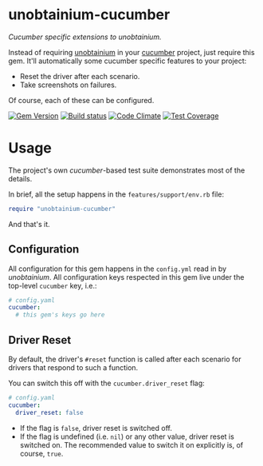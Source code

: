 # unobtainium-cucumber
*Cucumber specific extensions to unobtainium.*

Instead of requiring [unobtainium](https://github.com/jfinkhaeuser/unobtainium)
in your [cucumber](https://cucumber.io/) project, just require this gem. It'll
automatically some cucumber specific features to your project:

- Reset the driver after each scenario.
- Take screenshots on failures.

Of course, each of these can be configured.

[![Gem Version](https://badge.fury.io/rb/unobtainium-cucumber.svg)](https://badge.fury.io/rb/unobtainium-cucumber)
[![Build status](https://travis-ci.org/jfinkhaeuser/unobtainium-cucumber.svg?branch=master)](https://travis-ci.org/jfinkhaeuser/unobtainium-cucumber)
[![Code Climate](https://codeclimate.com/github/jfinkhaeuser/unobtainium-cucumber/badges/gpa.svg)](https://codeclimate.com/github/jfinkhaeuser/unobtainium-cucumber)
[![Test Coverage](https://codeclimate.com/github/jfinkhaeuser/unobtainium-cucumber/badges/coverage.svg)](https://codeclimate.com/github/jfinkhaeuser/unobtainium-cucumber/coverage)

# Usage

The project's own *cucumber*-based test suite demonstrates most of the details.

In brief, all the setup happens in the `features/support/env.rb` file:

```ruby
require "unobtainium-cucumber"
```

And that's it.

## Configuration

All configuration for this gem happens in the `config.yml` read in by
*unobtainium*. All configuration keys respected in this gem live under the
top-level `cucumber` key, i.e.:

```yaml
# config.yaml
cucumber:
  # this gem's keys go here
```

## Driver Reset

By default, the driver's `#reset` function is called after each scenario for
drivers that respond to such a function.

You can switch this off with the `cucumber.driver_reset` flag:

```yaml
# config.yaml
cucumber:
  driver_reset: false
```

- If the flag is `false`, driver reset is switched off.
- If the flag is undefined (i.e. `nil`) or any other value, driver reset is
  switched on. The recommended value to switch it on explicitly is, of course,
  `true`.
